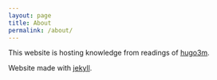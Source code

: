 ```yaml
---
layout: page
title: About
permalink: /about/
---
```


This website is hosting knowledge from readings of [hugo3m](https://github.com/hugo3m).

Website made with [jekyll](https://jekyllrb.com/).


